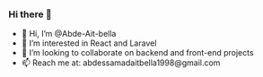 ### Hi there 👋

<ul>
  <li>👋 Hi, I’m @Abde-Ait-bella</li>
  <li>👀 I’m interested in React and Laravel</li>
  <li>💞️ I’m looking to collaborate on backend and front-end projects</li>
  <li>📫 Reach me at: abdessamadaitbella1998@gmail.com</li>
</ul>

